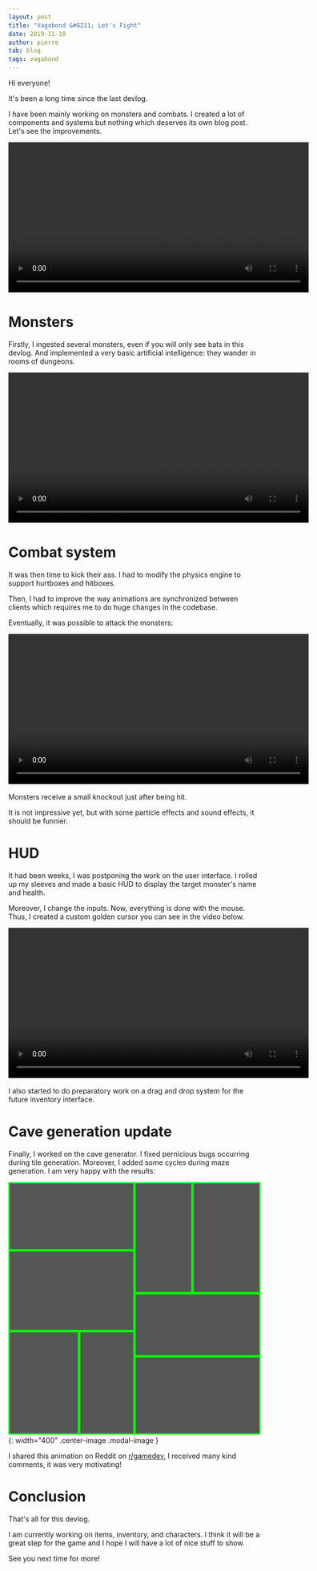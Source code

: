 ```yaml
---
layout: post
title: "Vagabond &#8211; Let's Fight"
date: 2019-11-18
author: pierre
tab: blog
tags: vagabond
---
```

Hi everyone!

It's been a long time since the last devlog.

I have been mainly working on monsters and combats. I created a lot of components and systems but nothing which deserves its own blog post. Let's see the improvements.

<video controls width="600">
    <source src="/media/video/vagabond-let-s-fight/attack_dungeon_updated.mp4" type="video/mp4">
    Sorry, your browser doesn't support embedded videos.
</video>

<!--more-->

# Monsters

Firstly, I ingested several monsters, even if you will only see bats in this devlog. And implemented a very basic artificial intelligence: they wander in rooms of dungeons.

<video controls width="600">
    <source src="/media/video/vagabond-let-s-fight/monster_wander.mp4" type="video/mp4">
    Sorry, your browser doesn't support embedded videos.
</video>

# Combat system

It was then time to kick their ass. I had to modify the physics engine to support hurtboxes and hitboxes.

Then, I had to improve the way animations are synchronized between clients which requires me to do huge changes in the codebase.

Eventually, it was possible to attack the monsters:

<video controls width="600">
    <source src="/media/video/vagabond-let-s-fight/combat_system.mp4" type="video/mp4">
    Sorry, your browser doesn't support embedded videos.
</video>

Monsters receive a small knockout just after being hit.

It is not impressive yet, but with some particle effects and sound effects, it should be funnier.

# HUD

It had been weeks, I was postponing the work on the user interface. I rolled up my sleeves and made a basic HUD to display the target monster's name and health.

Moreover, I change the inputs. Now, everything is done with the mouse. Thus, I created a custom golden cursor you can see in the video below.

<video controls width="600">
    <source src="/media/video/vagabond-let-s-fight/attack_interface.mp4" type="video/mp4">
    Sorry, your browser doesn't support embedded videos.
</video>

I also started to do preparatory work on a drag and drop system for the future inventory interface.

# Cave generation update

Finally, I worked on the cave generator. I fixed pernicious bugs occurring during tile generation. Moreover, I added some cycles during maze generation. I am very happy with the results:

![](/media/img/vagabond-let-s-fight/dungeon_generation_v3.gif){: width="400" .center-image .modal-image }

I shared this animation on Reddit on [r/gamedev](https://www.reddit.com/r/gamedev/comments/dx95df/cave_generation_using_bsp_and_cellular_automaton/), I received many kind comments, it was very motivating!

# Conclusion

That's all for this devlog.

I am currently working on items, inventory, and characters. I think it will be a great step for the game and I hope I will have a lot of nice stuff to show.

See you next time for more!